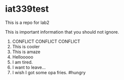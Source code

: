 # iat339test
This is a repo for lab2

This is important information that you should not ignore.

1. CONFLICT CONFLICT CONFLICT
2. This is cooler
3. This is amaze
4. Hellooooo
5. I am tired.
6. I want to leave...
7. I wish I got some opa fries. #hungry
